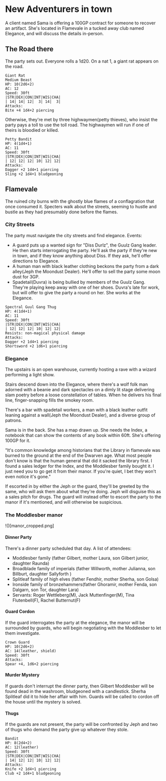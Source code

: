 # New Adventurers in town
A client named Sama is offering a 100GP contract for someone to recover an artifact. She's located in Flamevale in a tucked away club named Elegance, and will discuss the details in-person.

## The Road there
The party sets out. Everyone rolls a 1d20. On a nat 1, a giant rat appears on the road.

```
Giant Rat
Medium Beast
HP: 10(2d6+2)
AC: 12
Speed: 30ft
|STR|DEX|CON|INT|WIS|CHA|
| 14| 14| 12|  3| 14|  3|
Attacks:
Bite +4 1d4+2 piercing
```

Otherwise, they're met by three highwaymen(petty thieves), who insist the party pays a toll to use the toll road. The highwaymen will run if one of theirs is bloodied or killed.

```
Petty Bandit
HP: 4(1d4+1)
AC: 11
Speed: 30ft
|STR|DEX|CON|INT|WIS|CHA|
| 12| 12| 12| 10| 12| 12|
Attacks:
Dagger +2 1d4+1 piercing
Sling +2 1d4+1 bludgeoning
```

## Flamevale

The ruined city burns with the ghostly blue flames of a conflagration that once consumed it. Specters walk about the streets, seeming to hustle and bustle as they had presumably done before the flames. 

### City Streets
The party must navigate the city streets and find elegance.
Events:
- A guard puts up a wanted sign for "Diss Durlz", the Guulz Gang leader. He then starts interrogating the party. He'll ask the party if they're new in town, and if they know anything about Diss. If they ask, he'll offer directions to Elegance.
- A human man with black leather clothing beckons the party from a dark alley(Jeph the Moondust Dealer). He'll offer to sell the party some moon dust for 3GP.
- Spadetail(Duvra) is being bullied by members of the Guulz Gang. They're playing keep away with one of her shoes. Duvra's late for work, but will offer to give the party a round on her. She works at the Elegance.
```
Spectral Guul Gang Thug
HP: 4(1d4+1)
AC: 11
Speed: 30ft
|STR|DEX|CON|INT|WIS|CHA|
| 12| 12| 12| 10| 12| 12|
Resists: non-magical physical damage
Attacks:
Dagger +2 1d4+1 piercing
Shortsword +2 1d6+1 piercing
```

### Elegance

The upstairs is an open warehouse, currently hosting a rave with a wizard performing a light show.

Stairs descend down into the Elegance, where there's a wolf folk man adorned with a beanie and dark spectacles on a dimly lit stage delivering slam poetry before a loose constellation of tables. When he delivers his final line, finger-snapping fills the smokey room.

There's a bar with spadetail workers, a man with a black leather outfit leaning against a wall(Jeph the Moondust Dealer), and a diverse group of patrons.

Sama is in the back. She has a map drawn up. She needs the Index, a notebook that can show the contents of any book within 60ft. She's offering 100GP for it.

"It's common knowledge among historians that the Library in flamevale was burned to the ground at the end of the Dwarven age. What most people don't know is that the human general that did it sacked the library first. I found a sales ledger for the Index, and the Moddlesber family bought it. I just need you to go get it from their manor. If you're quiet, I bet they won't even notice it's gone."

If escorted in by either the Jeph or the guard, they'll be greeted by the same, who will ask them about what they're doing. Jeph will disguise this as a sales pitch for drugs. The guard will instead offer to escort the party to the manor if it's mentioned, and will otherwise be suspicious.

### The Moddlesber manor
!()[manor_cropped.png]

#### Dinner Party
There's a dinner party scheduled that day.
A list of attendees:
- Moddlesber family (father Gilbert, mother Laura, son Gilbert junior, daughter Raunda)
- Broadblade family of imperials (father Willworth, mother Julianna, son Billburt, daughter Sallyforth )
- Splitleaf family of high elves (father Fendhir, mother Sherha, son Golsa)
- Ironside family of bronzehammers(father Ghoramir, mother Fenda, son Dalgarn, son Tor, daughter Lara)
- Servants: Roger Wettleberg(M), Jack Muttenfinger(M), Tina Flutenbell(F), Rachel Butternut(F)

#### Guard Cordon
If the guard interrogates the party at the elegance, the manor will be surrounded by guards, who will begin negotiating with the Moddlesber to let them investigate.

```
Crown Guard
HP: 10(2d6+2)
AC: 14(leather, shield)
Speed: 30ft
Attacks:
Spear +4, 1d6+2 piercing
```

#### Murder Mystery
If guards don't interrupt the dinner party, then Gilbert Moddlesber will be found dead in the washroom, bludgeoned with a candlestick. Sherha Splitleaf did it to hide her affair with him. Guards will be called to cordon off the house until the mystery is solved.

#### Thugs
If the guards are not present, the party will be confronted by Jeph and two of thugs who demand the party give up whatever they stole.

```
Bandit
HP: 8(2d4+2)
AC: 12(leather)
Speed: 30ft
|STR|DEX|CON|INT|WIS|CHA|
| 14| 12| 12| 10| 12| 12|
Attacks:
Knife +2 1d4+1 piercing
Club +2 1d4+1 bludgeoning
```